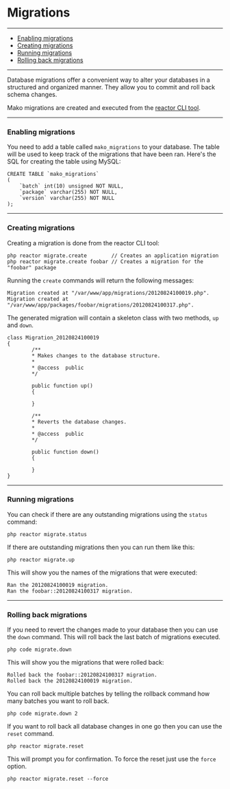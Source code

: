 # Migrations

--------------------------------------------------------

* [Enabling migrations](#enabling_migrations)
* [Creating migrations](#creating_migrations)
* [Running migrations](#running_migrations)
* [Rolling back migrations](#rolling_back_migrations)

--------------------------------------------------------

Database migrations offer a convenient way to alter your databases in a structured and organized manner. They allow you to commit and roll back schema changes.

Mako migrations are created and executed from the [reactor CLI tool](:base_url:/docs/cli:tasks).

--------------------------------------------------------

<a id="enabling_migrations"></a>

### Enabling migrations

You need to add a table called ```mako_migrations``` to your database. The table will be used to keep track of the migrations that have been ran. Here's the SQL for creating the table using MySQL:

	CREATE TABLE `mako_migrations`
	(
		`batch` int(10) unsigned NOT NULL,
		`package` varchar(255) NOT NULL,
		`version` varchar(255) NOT NULL
	);

--------------------------------------------------------

<a id="creating_migrations"></a>

### Creating migrations

Creating a migration is done from the reactor CLI tool:

	php reactor migrate.create        // Creates an application migration
	php reactor migrate.create foobar // Creates a migration for the "foobar" package

Running the ```create``` commands will return the following messages:

	Migration created at "/var/www/app/migrations/20120824100019.php".
	Migration created at "/var/www/app/packages/foobar/migrations/20120824100317.php".

The generated migration will contain a skeleton class with two methods, ```up``` and ```down```.

	class Migration_20120824100019
	{
	        /**
	        * Makes changes to the database structure.
	        *
	        * @access  public
	        */

	        public function up()
	        {

	        }

	        /**
	        * Reverts the database changes.
	        *
	        * @access  public
	        */

	        public function down()
	        {

	        }
	}

--------------------------------------------------------

<a id="running_migrations"></a>

### Running migrations

You can check if there are any outstanding migrations using the ```status``` command:

	php reactor migrate.status

If there are outstanding migrations then you can run them like this:

	php reactor migrate.up

This will show you the names of the migrations that were executed:

	Ran the 20120824100019 migration.
	Ran the foobar::20120824100317 migration.

--------------------------------------------------------

<a id="rolling_back_migrations"></a>

### Rolling back migrations

If you need to revert the changes made to your database then you can use the ```down``` command. This will roll back the last batch of migrations executed.

	php code migrate.down

This will show you the migrations that were rolled back:

	Rolled back the foobar::20120824100317 migration.
	Rolled back the 20120824100019 migration.

You can roll back multiple batches by telling the rollback command how many batches you want to roll back.

	php code migrate.down 2

If you want to roll back all database changes in one go then you can use the ```reset``` command.

	php reactor migrate.reset

This will prompt you for confirmation. To force the reset just use the ```force``` option.

	php reactor migrate.reset --force